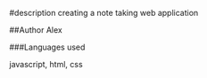 #description
creating a note taking web application

##Author
Alex

###Languages used

javascript, html, css